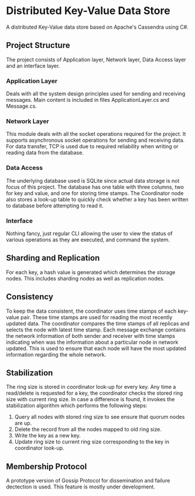 # Distributed Key-Value Data Store
A distributed Key-Value data store based on Apache's Cassendra using C#.

## Project Structure
The project consists of Application layer, Network layer, Data Access layer and an interface layer.

### Application Layer
Deals with all the system design principles used for sending and receiving messages. Main content is included in files ApplicationLayer.cs and Message.cs.

### Network Layer
This module deals with all the socket operations required for the project. It supports asynchronous socket operations for sending and receiving data. For data transfer, TCP is used due to required reliability when writing or reading data from the database.

### Data Access
The underlying database used is SQLite since actual data storage is not focus of this project. The database has one table with three columns, two for key and value, and one for storing time stamps. The Coordinator node also stores a look-up table to quickly check whether a key has been written to database before attempting to read it.

### Interface
Nothing fancy, just regular CLI allowing the user to view the status of various operations as they are executed, and command the system.

## Sharding and Replication
For each key, a hash value is generated which determines the storage nodes. This includes sharding nodes as well as replication nodes.

## Consistency
To keep the data consistent, the coordinator uses time stamps of each key-value pair. These time stamps are used for reading the most recently updated data. The coordinator compares the time stamps of all replicas and selects the node with latest time stamp.
Each message exchange contains the network information of both sender and receiver with time stamps indicating when was the information about a particular node in network updated. This is used to ensure that each node will have the most updated information regarding the whole network. 

## Stabilization
The ring size is stored in coordinator look-up for every key. Any time a read/delete is requested for a key, the coordinator checks the stored ring size with current ring size. In case a difference is found, it invokes the stabilization algorithm which performs the following steps:
1. Query all nodes with stored ring size to see ensure that quorum nodes are up.
2. Delete the record from all the nodes mapped to old ring size.
3. Write the key as a new key.
4. Update ring size to current ring size corresponding to the key in coordinator look-up.

## Membership Protocol
A prototype version of Gossip Protocol for dissemination and failure dectection is used. This feature is mostly under development.
